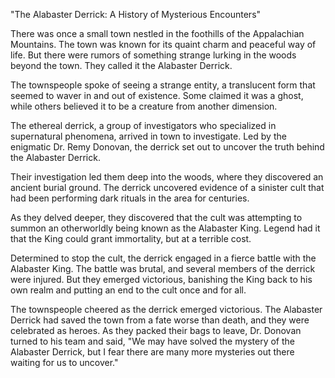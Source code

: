 "The Alabaster Derrick: A History of Mysterious Encounters"

There was once a small town nestled in the foothills of the Appalachian Mountains. The town was known for its quaint charm and peaceful way of life. But there were rumors of something strange lurking in the woods beyond the town. They called it the Alabaster Derrick.

The townspeople spoke of seeing a strange entity, a translucent form that seemed to waver in and out of existence. Some claimed it was a ghost, while others believed it to be a creature from another dimension.

The ethereal derrick, a group of investigators who specialized in supernatural phenomena, arrived in town to investigate. Led by the enigmatic Dr. Remy Donovan, the derrick set out to uncover the truth behind the Alabaster Derrick.

Their investigation led them deep into the woods, where they discovered an ancient burial ground. The derrick uncovered evidence of a sinister cult that had been performing dark rituals in the area for centuries.

As they delved deeper, they discovered that the cult was attempting to summon an otherworldly being known as the Alabaster King. Legend had it that the King could grant immortality, but at a terrible cost.

Determined to stop the cult, the derrick engaged in a fierce battle with the Alabaster King. The battle was brutal, and several members of the derrick were injured. But they emerged victorious, banishing the King back to his own realm and putting an end to the cult once and for all.

The townspeople cheered as the derrick emerged victorious. The Alabaster Derrick had saved the town from a fate worse than death, and they were celebrated as heroes. As they packed their bags to leave, Dr. Donovan turned to his team and said, "We may have solved the mystery of the Alabaster Derrick, but I fear there are many more mysteries out there waiting for us to uncover."